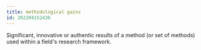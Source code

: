 ```yaml
---
title: methodological gains
id: 202204152436
---
```


Significant, innovative or authentic results of a method (or set of methods) used within a field's research framework.
